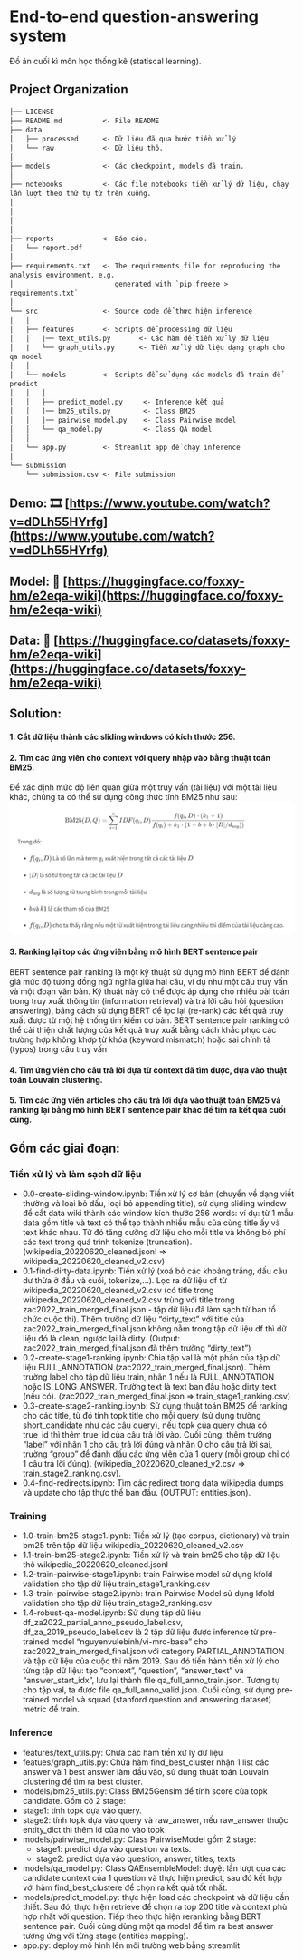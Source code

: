 # End-to-end question-answering system

Đồ án cuối kì môn học thống kê (statiscal learning).

## Project Organization

    ├── LICENSE
    ├── README.md          <- File README
    ├── data
    │   ├── processed      <- Dữ liệu đã qua bước tiền xử lý
    │   └── raw            <- Dữ liệu thô.
    │
    ├── models             <- Các checkpoint, models đã train.
    │
    ├── notebooks          <- Các file notebooks tiền xử lý dữ liệu, chạy lần lượt theo thứ tự từ trên xuống.
    │                         
    │                         
    │
    │
    ├── reports            <- Báo cáo.
    │   └── report.pdf     
    │
    ├── requirements.txt   <- The requirements file for reproducing the analysis environment, e.g.
    │                         generated with `pip freeze > requirements.txt`
    │
    └── src                <- Source code để thực hiện inference
    │   │
    │   ├── features       <- Scripts để processing dữ liệu
    │   │   |── text_utils.py       <- Các hàm để tiền xử lý dữ liệu
    │   |   └── graph_utils.py      <- Tiền xử lý dữ liệu dạng graph cho qa model
    │   │
    │   └── models         <- Scripts để sử dụng các models đã train để predict
    │   │   │             
    │   │   ├── predict_model.py     <- Inference kết quả
    │   │   |── bm25_utils.py        <- Class BM25    
    │   │   |── pairwise_model.py    <- Class Pairwise model
    │   │   └── qa_model.py          <- Class QA model
    │   │
    │   └── app.py         <- Streamlit app để chạy inference
    │
    └── submission
        └── submission.csv <- File submission

## Demo: 🎞 [https://www.youtube.com/watch?v=dDLh55HYrfg](https://www.youtube.com/watch?v=dDLh55HYrfg)

## Model: 🤗 [https://huggingface.co/foxxy-hm/e2eqa-wiki](https://huggingface.co/foxxy-hm/e2eqa-wiki)

## Data: 🤗 [https://huggingface.co/datasets/foxxy-hm/e2eqa-wiki](https://huggingface.co/datasets/foxxy-hm/e2eqa-wiki)

## Solution: 
#### 1. Cắt dữ liệu thành các sliding windows có kích thước 256.
#### 2. Tìm các ứng viên cho context với query nhập vào bằng thuật toán BM25.
Để xác định mức độ liên quan giữa một truy vấn (tài liệu) với một tài liệu khác, chúng ta có thể sử dụng công thức tính BM25 như sau:
![](image.png)
#### 3. Ranking lại top các ứng viên bằng mô hình BERT sentence pair
BERT sentence pair ranking là một kỹ thuật sử dụng mô hình BERT để đánh giá mức độ tương đồng ngữ nghĩa giữa hai câu, ví dụ như một câu truy vấn và một đoạn văn bản. Kỹ thuật này có thể được áp dụng cho nhiều bài toán trong truy xuất thông tin (information retrieval) và trả lời câu hỏi (question answering), bằng cách sử dụng BERT để lọc lại (re-rank) các kết quả truy xuất được từ một hệ thống tìm kiếm cơ bản. BERT sentence pair ranking có thể cải thiện chất lượng của kết quả truy xuất bằng cách khắc phục các trường hợp không khớp từ khóa (keyword mismatch) hoặc sai chính tả (typos) trong câu truy vấn
#### 4. Tìm ứng viên cho câu trả lời dựa từ context đã tìm được, dựa vào thuật toán Louvain clustering.
#### 5. Tìm các ứng viên articles cho câu trả lời dựa vào thuật toán BM25 và ranking lại bằng mô hình BERT sentence pair khác để tìm ra kết quả cuối cùng. 
## Gồm các giai đoạn:
### Tiền xử lý và làm sạch dữ liệu
- 0.0-create-sliding-window.ipynb: Tiền xử lý cơ bản (chuyển về dạng viết thường và loại bỏ dấu, loại bỏ appending title), sử dụng sliding window để cắt data wiki thành các window kích thước 256 words: ví dụ: từ 1 mẫu data gồm title và text có thể tạo thành nhiều mẫu của cùng title ấy và text khác nhau. Từ đó tăng cường dữ liệu cho mỗi title và không bỏ phí các text trong quá trình tokenize (truncation). (wikipedia_20220620_cleaned.jsonl => wikipedia_20220620_cleaned_v2.csv)
- 0.1-find-dirty-data.ipynb: Tiền xử lý (xoá bỏ các khoảng trắng, dấu câu dư thừa ở đầu và cuối, tokenize,...). Lọc ra dữ liệu df từ wikipedia_20220620_cleaned_v2.csv (có title trong wikipedia_20220620_cleaned_v2.csv trùng với title trong zac2022_train_merged_final.json - tập dữ liệu đã làm sạch từ ban tổ chức cuộc thi). Thêm trường dữ liệu “dirty_text” với title của zac2022_train_merged_final.json không nằm trong tập dữ liệu df thì dữ liệu đó là clean, ngược lại là dirty. (Output: zac2022_train_merged_final.json đã thêm trường “dirty_text”)
- 0.2-create-stage1-ranking.ipynb: Chia tập val là một phần của tập dữ liệu FULL_ANNOTATION (zac2022_train_merged_final.json). Thêm trường label cho tập dữ liệu train, nhãn 1 nếu là FULL_ANNOTATION hoặc IS_LONG_ANSWER. Trường text là text ban đầu hoặc dirty_text (nếu có).
(zac2022_train_merged_final.json => train_stage1_ranking.csv)
- 0.3-create-stage2-ranking.ipynb: Sử dụng thuật toán BM25 để ranking cho các title, từ đó tính topk title cho mỗi query (sử dụng trường short_candidate như các câu query), nếu topk của query chưa có true_id thì thêm true_id của câu trả lời vào. Cuối cùng, thêm trường “label” với nhãn 1 cho câu trả lời đúng và nhãn 0 cho câu trả lời sai, trường “group” để đánh dấu các ứng viên của 1 query (mỗi group chỉ có 1 câu trả lời đúng). (wikipedia_20220620_cleaned_v2.csv => train_stage2_ranking.csv).
- 0.4-find-redirects.ipynb: Tìm các redirect trong data wikipedia dumps và update cho tập thực thể ban đầu. (OUTPUT: entities.json).
### Training 
- 1.0-train-bm25-stage1.ipynb: Tiền xử lý (tạo corpus, dictionary) và train bm25 trên tập dữ liệu wikipedia_20220620_cleaned_v2.csv 
- 1.1-train-bm25-stage2.ipynb: Tiền xử lý và train bm25 cho tập dữ liệu thô  wikipedia_20220620_cleaned.jsonl
- 1.2-train-pairwise-stage1.ipynb: train Pairwise model sử dụng kfold validation cho tập dữ liệu train_stage1_ranking.csv
- 1.3-train-pairwise-stage2.ipynb: train Pairwise Model sử dụng kfold validation cho tập dữ liệu train_stage2_ranking.csv
- 1.4-robust-qa-model.ipynb: Sử dụng tập dữ liệu df_za2022_partial_anno_pseudo_label.csv, df_za_2019_pseudo_label.csv là 2 tập dữ liệu được inference từ pre-trained model “nguyenvulebinh/vi-mrc-base” cho zac2022_train_merged_final.json với category PARTIAL_ANNOTATION và tập dữ liệu của cuộc thi năm 2019. Sau đó tiến hành tiền xử lý cho từng tập dữ liệu: tạo “context”, “question”, “answer_text” và “answer_start_idx”, lưu lại thành file qa_full_anno_train.json. Tương tự cho tập val, ta được file qa_full_anno_valid.json. Cuối cùng, sử dụng pre-trained model và squad (stanford question and answering dataset) metric để train.
### Inference
- features/text_utils.py: Chứa các hàm tiền xử lý dữ liệu
- featues/graph_utils.py: Chứa hàm find_best_cluster nhận 1 list các answer và 1 best answer làm đầu vào, sử dụng thuật toán Louvain clustering để tìm ra best cluster.
- models/bm25_utils.py: Class BM25Gensim để tính score của topk candidate. Gồm có 2 stage: 
- stage1: tính topk dựa vào query.
- stage2: tính topk dựa vào query và raw_answer, nếu raw_answer thuộc entity_dict thì thêm id của nó vào topk
- models/pairwise_model.py: Class PairwiseModel gồm 2 stage:
    - stage1: predict dựa vào question và texts.
    - stage2: predict dựa vào question, answer, titles, texts
- models/qa_model.py: Class QAEnsembleModel: duyệt lần lượt qua các candidate context của 1 question và thực hiện predict, sau đó kết hợp với hàm find_best_clustere để chọn ra kết quả tốt nhất.
- models/predict_model.py: thực hiện load các checkpoint và dữ liệu cần thiết. Sau đó, thực hiện retrieve để chọn ra top 200 title và context phù hợp nhất với question. Tiếp theo thực hiện reranking bằng BERT sentence pair. Cuối cùng dùng một qa model để tìm ra best answer tương ứng với từng stage (entities mapping).
- app.py: deploy mô hình lên môi trường web bằng streamlit

